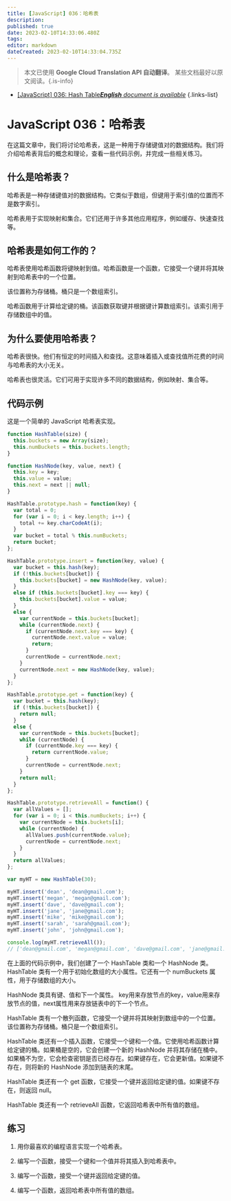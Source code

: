 ```yaml
---
title: [JavaScript] 036：哈希表
description: 
published: true
date: 2023-02-10T14:33:06.480Z
tags: 
editor: markdown
dateCreated: 2023-02-10T14:33:04.735Z
---
```


> 本文已使用 **Google Cloud Translation API 自动翻译**。
某些文档最好以原文阅读。{.is-info}



- [[JavaScript] 036: Hash Table***English** document is available*](/en/Knowledge-base/Algorithm/javascript-036-hash-table)
{.links-list}


# JavaScript 036：哈希表

在这篇文章中，我们将讨论哈希表，这是一种用于存储键值对的数据结构。我们将介绍哈希表背后的概念和理论，查看一些代码示例，并完成一些相关练习。

## 什么是哈希表？

哈希表是一种存储键值对的数据结构。它类似于数组，但键用于索引值的位置而不是数字索引。

哈希表用于实现映射和集合。它们还用于许多其他应用程序，例如缓存、快速查找等。

## 哈希表是如何工作的？

哈希表使用哈希函数将键映射到值。哈希函数是一个函数，它接受一个键并将其映射到哈希表中的一个位置。

该位置称为存储桶。桶只是一个数组索引。

哈希函数用于计算给定键的桶。该函数获取键并根据键计算数组索引。该索引用于存储数组中的值。

## 为什么要使用哈希表？

哈希表很快。他们有恒定的时间插入和查找。这意味着插入或查找值所花费的时间与哈希表的大小无关。

哈希表也很灵活。它们可用于实现许多不同的数据结构，例如映射、集合等。

## 代码示例

这是一个简单的 JavaScript 哈希表实现。


```javascript
function HashTable(size) {
  this.buckets = new Array(size);
  this.numBuckets = this.buckets.length;
}

function HashNode(key, value, next) {
  this.key = key;
  this.value = value;
  this.next = next || null;
}

HashTable.prototype.hash = function(key) {
  var total = 0;
  for (var i = 0; i < key.length; i++) {
    total += key.charCodeAt(i);
  }
  var bucket = total % this.numBuckets;
  return bucket;
};

HashTable.prototype.insert = function(key, value) {
  var bucket = this.hash(key);
  if (!this.buckets[bucket]) {
    this.buckets[bucket] = new HashNode(key, value);
  }
  else if (this.buckets[bucket].key === key) {
    this.buckets[bucket].value = value;
  }
  else {
    var currentNode = this.buckets[bucket];
    while (currentNode.next) {
      if (currentNode.next.key === key) {
        currentNode.next.value = value;
        return;
      }
      currentNode = currentNode.next;
    }
    currentNode.next = new HashNode(key, value);
  }
};

HashTable.prototype.get = function(key) {
  var bucket = this.hash(key);
  if (!this.buckets[bucket]) {
    return null;
  }
  else {
    var currentNode = this.buckets[bucket];
    while (currentNode) {
      if (currentNode.key === key) {
        return currentNode.value;
      }
      currentNode = currentNode.next;
    }
    return null;
  }
};

HashTable.prototype.retrieveAll = function() {
  var allValues = [];
  for (var i = 0; i < this.numBuckets; i++) {
    var currentNode = this.buckets[i];
    while (currentNode) {
      allValues.push(currentNode.value);
      currentNode = currentNode.next;
    }
  }
  return allValues;
};

var myHT = new HashTable(30);

myHT.insert('dean', 'dean@gmail.com');
myHT.insert('megan', 'megan@gmail.com');
myHT.insert('dave', 'dave@gmail.com');
myHT.insert('jane', 'jane@gmail.com');
myHT.insert('mike', 'mike@gmail.com');
myHT.insert('sarah', 'sarah@gmail.com');
myHT.insert('john', 'john@gmail.com');

console.log(myHT.retrieveAll());
// ['dean@gmail.com', 'megan@gmail.com', 'dave@gmail.com', 'jane@gmail.com', 'mike@gmail.com', 'sarah@gmail.com', 'john@gmail.com']
```

在上面的代码示例中，我们创建了一个 HashTable 类和一个 HashNode 类。 HashTable 类有一个用于初始化数组的大小属性。它还有一个 numBuckets 属性，用于存储数组的大小。

HashNode 类具有键、值和下一个属性。 key用来存放节点的key，value用来存放节点的值，next属性用来存放链表中的下一个节点。

HashTable 类有一个散列函数，它接受一个键并将其映射到数组中的一个位置。该位置称为存储桶。桶只是一个数组索引。

HashTable 类还有一个插入函数，它接受一个键和一个值。它使用哈希函数计算给定键的桶。如果桶是空的，它会创建一个新的 HashNode 并将其存储在桶中。如果桶不为空，它会检查密钥是否已经存在。如果键存在，它会更新值。如果键不存在，则将新的 HashNode 添加到链表的末尾。

HashTable 类还有一个 get 函数，它接受一个键并返回给定键的值。如果键不存在，则返回 null。

HashTable 类还有一个 retrieveAll 函数，它返回哈希表中所有值的数组。

## 练习

1. 用你最喜欢的编程语言实现一个哈希表。

2. 编写一个函数，接受一个键和一个值并将其插入到哈希表中。

3. 编写一个函数，接受一个键并返回给定键的值。

4. 编写一个函数，返回哈希表中所有值的数组。